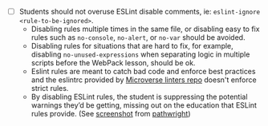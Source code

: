 - [ ] Students should not overuse ESLint disable comments, ie: `eslint-ignore <rule-to-be-ignored>`.
  - Disabling rules multiple times in the same file, or disabling easy to fix rules such as `no-console`, `no-alert`, or `no-var` should be avoided.
  - Disabling rules for situations that are hard to fix, for example, disabling `no-unused-expressions` when separating logic in multiple scripts before the WebPack lesson, should be ok.
  - Eslint rules are meant to catch bad code and enforce best practices and the eslintrc provided by [Microverse linters repo](https://github.com/microverseinc/linters-config/blob/master/javascript/.eslintrc.json) doesn't enforce strict rules.
  - By disabling ESLint rules, the student is suppressing the potential warnings they’d be getting, missing out on the education that ESLint rules provide. (See [screenshot](https://gitlab.com/microverse/guides/projects/requirements_screenshots/raw/master/images/general/no-ignore-linters.png) from [pathwright](https://microverse.pathwright.com/library/fast-track-curriculum/69047/path/step/54883773/))
